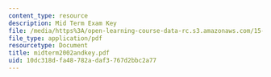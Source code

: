 ```yaml
---
content_type: resource
description: Mid Term Exam Key
file: /media/https%3A/open-learning-course-data-rc.s3.amazonaws.com/15-057-systems-optimization-spring-2003/10dc318dfa48782adaf3767d2bbc2a77_midterm2002andkey.pdf
file_type: application/pdf
resourcetype: Document
title: midterm2002andkey.pdf
uid: 10dc318d-fa48-782a-daf3-767d2bbc2a77
---
```

